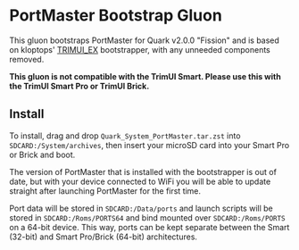 # PortMaster Bootstrap Gluon

This gluon bootstraps PortMaster for Quark v2.0.0 "Fission" and is based on kloptops' [TRIMUI_EX](https://github.com/kloptops/TRIMUI_EX) bootstrapper, with any unneeded components removed.

**This gluon is not compatible with the TrimUI Smart. Please use this with the TrimUI Smart Pro or TrimUI Brick.**

## Install

To install, drag and drop `Quark_System_PortMaster.tar.zst` into `SDCARD:/System/archives`, then insert your microSD card into your Smart Pro or Brick and boot.

The version of PortMaster that is installed with the bootstrapper is out of date, but with your device connected to WiFi you will be able to update straight after launching PortMaster for the first time.

Port data will be stored in `SDCARD:/Data/ports` and launch scripts will be stored in `SDCARD:/Roms/PORTS64` and bind mounted over `SDCARD:/Roms/PORTS` on a 64-bit device. This way, ports can be kept separate between the Smart (32-bit) and Smart Pro/Brick (64-bit) architectures.

